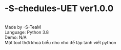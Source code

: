 # -S-chedules-UET ver1.0.0
<p>
<br />Made by -S-TeaM
<br />Language: Python 3.8
<br />Demo: N/A
<br />Một tool thời khoá biểu nho nhỏ để tập tành viết python
</p>
